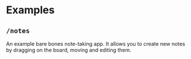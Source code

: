 # Examples

## `/notes`

An example bare bones note-taking app. It allows you to create new notes by dragging on the board, moving and editing them.
